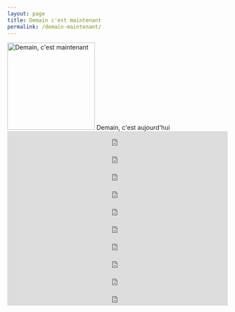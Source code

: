 ```yaml
---
layout: page
title: Demain c'est maintenant
permalink: /demain-maintenant/
---
```

<img src="https://images.pod.co/tFzeg523xzDS2kaXFKCdtXaemyJcf7Z-X1OjbzBemjA/resize:fill:600:600/plain/artwork/618f8051-cdd1-46ce-8543-d688821624b7/demain-cest-aujourdhui.jpg" alt="Demain, c'est maintenant" width="200" height="200">
Demain, c'est aujourd'hui
<div class="podcastdotco-wrapper"><iframe src="https://play.pod.co/demain-cest-aujourdhui/demain-cest-maintenant-9-janvier-2024?mini=true" frameborder="0" width="100%" scrolling="no" style="overflow:hidden;max-width:none;height:40px;"></iframe></div>
<div class="podcastdotco-wrapper"><iframe src="https://play.pod.co/demain-cest-aujourdhui/demain-cest-maintenant-19-dcembre-2024?mini=true" frameborder="0" width="100%" scrolling="no" style="overflow:hidden;max-width:none;height:40px;"></iframe></div>
<div class="podcastdotco-wrapper"><iframe src="https://play.pod.co/demain-cest-aujourdhui/demain-cest-maintenant-12-dcembre-2024?mini=true" frameborder="0" width="100%" scrolling="no" style="overflow:hidden;max-width:none;height:40px;"></iframe></div>
<div class="podcastdotco-wrapper"><iframe src="https://play.pod.co/demain-cest-aujourdhui/demain-cest-maintenant-5-dcembre-2024?mini=true" frameborder="0" width="100%" scrolling="no" style="overflow:hidden;max-width:none;height:40px;"></iframe></div>
<div class="podcastdotco-wrapper"><iframe src="https://play.pod.co/demain-cest-aujourdhui/demain-c-est-maintenant-14-novembre-2024?mini=true" frameborder="0" width="100%" scrolling="no" style="overflow:hidden;max-width:none;height:40px;"></iframe></div>
<div class="podcastdotco-wrapper"><iframe src="https://play.pod.co/demain-cest-aujourdhui/demain-c-est-maintenant-7-novembre-2024?mini=true" frameborder="0" width="100%" scrolling="no" style="overflow:hidden;max-width:none;height:40px;"></iframe></div>
<div class="podcastdotco-wrapper"><iframe src="https://play.pod.co/demain-cest-aujourdhui/demain-c-est-maintenant-10-octobre-2024?mini=true" frameborder="0" width="100%" scrolling="no" style="overflow:hidden;max-width:none;height:40px;"></iframe></div>
<div class="podcastdotco-wrapper"><iframe src="https://play.pod.co/demain-cest-aujourdhui/demain-c-est-maintenant-3-octobre-2024?mini=true" frameborder="0" width="100%" scrolling="no" style="overflow:hidden;max-width:none;height:40px;"></iframe></div>
<div class="podcastdotco-wrapper"><iframe src="https://play.pod.co/demain-cest-aujourdhui/demain-c-est-maintenant-12-septembre-2024-1?mini=true" frameborder="0" width="100%" scrolling="no" style="overflow:hidden;max-width:none;height:40px;"></iframe></div>
<div class="podcastdotco-wrapper"><iframe src="https://play.pod.co/demain-cest-aujourdhui/demain-c-est-maintenant?mini=true" frameborder="0" width="100%" scrolling="no" style="overflow:hidden;max-width:none;height:40px;"></iframe></div>
<div class="podcastdotco-wrapper"><iframe src="https://play.pod.co/demain-cest-aujourdhui/demain-c-est-aujourd-hui-30-05-2024?mini=true" frameborder="0" width="100%" scrolling="no" style="overflow:hidden;max-width:none;height:40px;"></iframe></div>
<div class="podcastdotco-wrapper"><iframe src="https://play.pod.co/demain-cest-aujourdhui/demain-c-est-maintenant-23-05-2024?mini=true" frameborder="0" width="100%" scrolling="no" style="overflow:hidden;max-width:none;height:40px;"></iframe></div>
<div class="podcastdotco-wrapper"><iframe src="https://play.pod.co/demain-cest-aujourdhui/demain-c-est-aujourd-hui-16-05-2024?mini=true" frameborder="0" width="100%" scrolling="no" style="overflow:hidden;max-width:none;height:40px;"></iframe></div>
<div class="podcastdotco-wrapper"><iframe src="https://play.pod.co/demain-cest-aujourdhui/demain-c-est-aujourd-jui-09-05-2024?mini=true" frameborder="0" width="100%" scrolling="no" style="overflow:hidden;max-width:none;height:40px;"></iframe></div>
<div class="podcastdotco-wrapper"><iframe src="https://play.pod.co/demain-cest-aujourdhui/demain-c-est-aujourd-hui-2-05-2024?mini=true" frameborder="0" width="100%" scrolling="no" style="overflow:hidden;max-width:none;height:40px;"></iframe></div>
<div class="podcastdotco-wrapper"><iframe src="https://play.pod.co/demain-cest-aujourdhui/demain-c-est-aujourd-hui-25-04-2024?mini=true" frameborder="0" width="100%" scrolling="no" style="overflow:hidden;max-width:none;height:40px;"></iframe></div>
<div class="podcastdotco-wrapper"><iframe src="https://play.pod.co/demain-cest-aujourdhui/demain-c-est-aujourd-hui-11-04-2024?mini=true" frameborder="0" width="100%" scrolling="no" style="overflow:hidden;max-width:none;height:40px;"></iframe></div>
<div class="podcastdotco-wrapper"><iframe src="https://play.pod.co/demain-cest-aujourdhui/demain-c-est-maintenant-04-04-2024?mini=true" frameborder="0" width="100%" scrolling="no" style="overflow:hidden;max-width:none;height:40px;"></iframe></div>
<div class="podcastdotco-wrapper"><iframe src="https://play.pod.co/demain-cest-aujourdhui/demain-c-est-maintenant-21-03-24?mini=true" frameborder="0" width="100%" scrolling="no" style="overflow:hidden;max-width:none;height:40px;"></iframe></div>
<div class="podcastdotco-wrapper"><iframe src="https://play.pod.co/demain-cest-aujourdhui/demain-c-est-maintenant-7-mars-2024?mini=true" frameborder="0" width="100%" scrolling="no" style="overflow:hidden;max-width:none;height:40px;"></iframe></div>
<div class="podcastdotco-wrapper"><iframe src="https://play.pod.co/demain-cest-aujourdhui/22-fvrier-2024?mini=true" frameborder="0" width="100%" scrolling="no" style="overflow:hidden;max-width:none;height:40px;"></iframe></div>
<div class="podcastdotco-wrapper"><iframe src="https://play.pod.co/demain-cest-aujourdhui/15-fvrier-2024?mini=true" frameborder="0" width="100%" scrolling="no" style="overflow:hidden;max-width:none;height:40px;"></iframe></div>
<div class="podcastdotco-wrapper"><iframe src="https://play.pod.co/demain-cest-aujourdhui/demain-c-est-maintenant-9-fvrier-2024?mini=true" frameborder="0" width="100%" scrolling="no" style="overflow:hidden;max-width:none;height:40px;"></iframe></div>
<div class="podcastdotco-wrapper"><iframe src="https://play.pod.co/demain-cest-aujourdhui/demain-c-est-maintenant-18-01-24?mini=true" frameborder="0" width="100%" scrolling="no" style="overflow:hidden;max-width:none;height:40px;"></iframe></div>